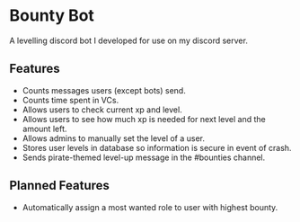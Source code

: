 # Bounty Bot
A levelling discord bot I developed for use on my discord server.

## Features
* Counts messages users (except bots) send.
* Counts time spent in VCs.
* Allows users to check current xp and level.
* Allows users to see how much xp is needed for next level and the amount left.
* Allows admins to manually set the level of a user.
* Stores user levels in database so information is secure in event of crash.
* Sends pirate-themed level-up message in the #bounties channel.

## Planned Features
* Automatically assign a most wanted role to user with highest bounty.
